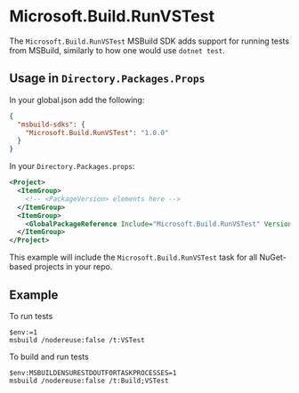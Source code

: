 # Microsoft.Build.RunVSTest

The `Microsoft.Build.RunVSTest` MSBuild SDK adds support for running tests from MSBuild, similarly to how one would use `dotnet test`.

## Usage in `Directory.Packages.Props`
In your global.json add the following:
```json
{
  "msbuild-sdks": {
	"Microsoft.Build.RunVSTest": "1.0.0"
  }
}
```

In your `Directory.Packages.props`:
```xml
<Project>
  <ItemGroup>
    <!-- <PackageVersion> elements here -->
  </ItemGroup>
  <ItemGroup>
    <GlobalPackageReference Include="Microsoft.Build.RunVSTest" Version="1.0.0" />
  </ItemGroup>
</Project>
```
This example will include the `Microsoft.Build.RunVSTest` task for all NuGet-based projects in your repo.

## Example
To run tests
```
$env:=1
msbuild /nodereuse:false /t:VSTest
```

To build and run tests
```
$env:MSBUILDENSURESTDOUTFORTASKPROCESSES=1
msbuild /nodereuse:false /t:Build;VSTest
```